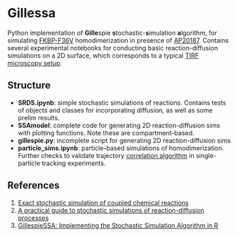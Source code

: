 # Gillessa
Python implementation of **Gille**spie **s**tochastic-**s**imulation **a**lgorithm, for simulating [FKBP-F36V](https://www.rcsb.org/structure/1BL4) homodimerization in presence of [AP20187](https://www.sigmaaldrich.com/BE/en/product/sigma/sml2838). Contains several experimental notebooks for conducting basic reaction-diffusion simulations on a 2D surface, which corresponds to a typical [TIRF microscopy setup](https://www.leica-microsystems.com/science-lab/total-internal-reflection-fluorescence-tirf-microscopy/).

## Structure
* **SRDS.ipynb**: simple stochastic simulations of reactions. Contains tests of objects and classes for incorporating diffusion, as well as some prelim results.
* **SSAmodel**: complete code for generating 2D reaction-diffusion sims with plotting functions. Note these are compartment-based.
* **gillespie.py**: incomplete script for generating 2D reaction-diffusion sims
* **particle_sims.ipynb**:  particle-based simulations of homodimerization. Further checks to validate trajectory [correlation algorithm](https://www.researchgate.net/publication/256072559_Correlation_of_Dual_Colour_Single_Particle_Trajectories_for_Improved_Detection_and_Analysis_of_Interactions_in_Living_Cells) in single-particle tracking experiments.

## References
1. [Exact stochastic simulation of coupled chemical reactions](https://pubs.acs.org/doi/abs/10.1021/j100540a008)
2. [A practical guide to stochastic simulations of reaction-diffusion processes](https://arxiv.org/abs/0704.1908)
3. [GillespieSSA: Implementing the Stochastic
Simulation Algorithm in R](https://www.deenaschmidt.com/Teaching/Fa17/Gillespie-paper.pdf)
